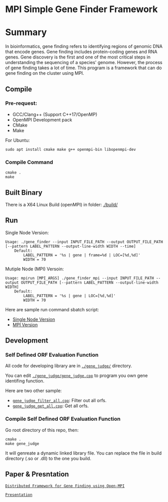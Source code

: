 # MPI Simple Gene Finder Framework

# Summary

In bioinformatics, gene finding refers to identifying regions of genomic DNA that encode genes. Gene finding includes protein-coding genes and RNA genes. Gene discovery is the first and one of the most critical steps in understanding the sequencing of a species' genome. However, the process of gene finding takes a lot of time. This program is a framework that can do gene finding on the cluster using MPI.

## Compile

### Pre-request:

- GCC/Clang++ (Support C++17/OpenMP)
- OpenMPI Development pack
- CMake
- Make

For Ubuntu:
```
sudo apt install cmake make g++ openmpi-bin libopenmpi-dev
```

### Compile Command
```
cmake .
make
```

## Built Binary
There is a X64 Linux Build (openMPI) in folder: [./build/](./build/)

## Run
Single Node Version:
```
Usage: ./gene_finder --input INPUT_FILE_PATH --output OUTPUT_FILE_PATH [--pattern LABEL_PATTERN --output-line-width WIDTH --time]
    Default:
        LABEL_PATTERN = '%s | gene | frame=%d | LOC=[%d,%d]'
        WIDTH = 70
```

Mutiple Node (MPI) Versoin:
```
Usage: mpirun [MPI_ARGS] ./gene_finder_mpi --input INPUT_FILE_PATH --output OUTPUT_FILE_PATH [--pattern LABEL_PATTERN --output-line-width WIDTH]
    Default:
        LABEL_PATTERN = '%s | gene | LOC=[%d,%d]'
        WIDTH = 70
```

Here are sample run command sbatch script:
- [Single Node Version](./build/run_gene_finder.sh)
- [MPI Version](./build/run_gene_finder_mpi.sbatch)


## Development

### Self Defined ORF Evaluation Function

All code for developing library are in [``./gene_judge/``](./gene_judge/) directory.

You can edit [``./gene_judge/gene_judge.cpp``](./gene_judge/gene_judge.cpp) to program you own gene identifing function.

Here are two other sample:

- [``gene_judge_filter_all.cpp``](./gene_judge/gene_judge_filter_all.cpp): Filter out all orfs.
- [``gene_judge_get_all.cpp``](./gene_judge/gene_judge_get_all.cpp): Get all orfs.

### Compile Self Defined ORF Evaluation Function
Go root directory of this repo, then:
```
cmake .
make gene_judge
```
It will genreate a dynamic linked library file. You can replace the file in build directory (.so or .dll) to the one you build.

## Paper & Presntation

[``Distributed Framework for Gene Finding using Open-MPI``](./paper/paper.pdf)

[``Presentation``](./paper/presentation.pdf)